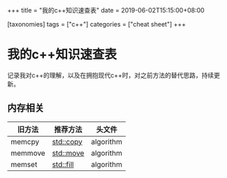 
+++
title = "我的c++知识速查表"
date = 2019-06-02T15:15:00+08:00

[taxonomies]
tags = ["c++"]
categories = ["cheat sheet"]
+++

# 我的c++知识速查表

记录我对c++的理解，以及在拥抱现代c++时，对之前方法的替代思路，持续更新。

## 内存相关

旧方法 | 推荐方法 | 头文件
------ | -------- | ------
memcpy | [std::copy](https://en.cppreference.com/w/cpp/algorithm/copy) | algorithm
memmove| [std::move](https://en.cppreference.com/w/cpp/algorithm/move) | algorithm
memset | [std::fill](https://en.cppreference.com/w/cpp/algorithm/fill) | algorithm


